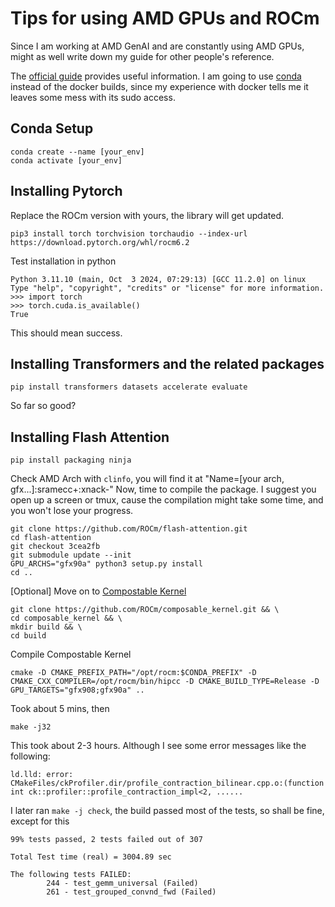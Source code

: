 # Tips for using AMD GPUs and ROCm
Since I am working at AMD GenAI and are constantly using AMD GPUs, might as well write down my guide for other people's reference. 

The [official guide](https://rocm.docs.amd.com/projects/install-on-linux/en/develop/install/3rd-party/pytorch-install.html) provides useful information. I am going to use [conda](https://docs.conda.io/projects/conda/en/latest/index.html) instead of the docker builds, since my experience with docker tells me it leaves some mess with its sudo access.

## Conda Setup
```
conda create --name [your_env] 
conda activate [your_env] 
```

## Installing Pytorch
Replace the ROCm version with yours, the library will get updated.
```
pip3 install torch torchvision torchaudio --index-url https://download.pytorch.org/whl/rocm6.2
```
Test installation in python
```
Python 3.11.10 (main, Oct  3 2024, 07:29:13) [GCC 11.2.0] on linux
Type "help", "copyright", "credits" or "license" for more information.
>>> import torch
>>> torch.cuda.is_available()
True
```
This should mean success.

## Installing Transformers and the related packages
```
pip install transformers datasets accelerate evaluate
```
So far so good?

## Installing Flash Attention 
```
pip install packaging ninja
```
Check AMD Arch with `clinfo`, you will find it at "Name=[your arch, gfx...]:sramecc+:xnack-"
Now, time to compile the package. I suggest you open up a screen or tmux, cause the compilation might take some time, and you won't lose your progress.
```
git clone https://github.com/ROCm/flash-attention.git
cd flash-attention
git checkout 3cea2fb
git submodule update --init
GPU_ARCHS="gfx90a" python3 setup.py install
cd ..
```

[Optional] Move on to [Compostable Kernel](https://github.com/ROCm/composable_kernel)
```
git clone https://github.com/ROCm/composable_kernel.git && \
cd composable_kernel && \
mkdir build && \
cd build
```
Compile Compostable Kernel
```
cmake -D CMAKE_PREFIX_PATH="/opt/rocm:$CONDA_PREFIX" -D CMAKE_CXX_COMPILER=/opt/rocm/bin/hipcc -D CMAKE_BUILD_TYPE=Release -D GPU_TARGETS="gfx908;gfx90a" ..
```
Took about 5 mins, then
```
make -j32
```
This took about 2-3 hours.
Although I see some error messages like the following:
```
ld.lld: error: CMakeFiles/ckProfiler.dir/profile_contraction_bilinear.cpp.o:(function int ck::profiler::profile_contraction_impl<2, ......
```
I later ran `make -j check`, the build passed most of the tests, so shall be fine, except for this
```
99% tests passed, 2 tests failed out of 307

Total Test time (real) = 3004.89 sec

The following tests FAILED:
        244 - test_gemm_universal (Failed)
        261 - test_grouped_convnd_fwd (Failed)
```


